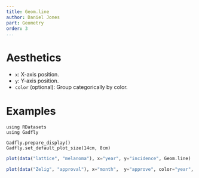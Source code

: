 ```yaml
---
title: Geom.line
author: Daniel Jones
part: Geometry
order: 3
...
```



# Aesthetics

  * `x`: X-axis position.
  * `y`: Y-axis position.
  * `color` (optional): Group categorically by color.

# Examples

```{.julia hide="true" results="none"}
using RDatasets
using Gadfly

Gadfly.prepare_display()
Gadfly.set_default_plot_size(14cm, 8cm)
```

```julia
plot(data("lattice", "melanoma"), x="year", y="incidence", Geom.line)
```

```julia
plot(data("Zelig", "approval"), x="month",  y="approve", color="year", Geom.line)
```

